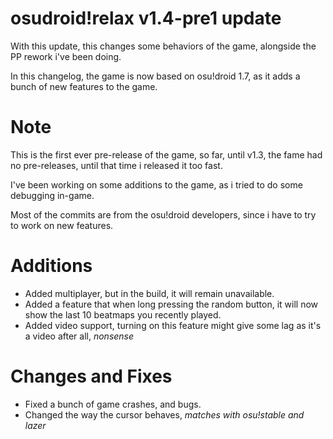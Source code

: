 # osudroid!relax v1.4-pre1 update

With this update, this changes some behaviors of the game, alongside the PP rework i've been doing.

In this changelog, the game is now based on osu!droid 1.7, as it adds a bunch of new features to the game.

# Note
This is the first ever pre-release of the game, so far, until v1.3, the fame had no pre-releases, until that time i released it too fast.

I've been working on some additions to the game, as i tried to do some debugging in-game.

Most of the commits are from the osu!droid developers, since i have to try to work on new features.

# Additions

- Added multiplayer, but in the build, it will remain unavailable.
- Added a feature that when long pressing the random button, it will now show the last 10 beatmaps you recently played.
- Added video support, turning on this feature might give some lag as it's a video after all, *nonsense*

# Changes and Fixes
- Fixed a bunch of game crashes, and bugs.
- Changed the way the cursor behaves, *matches with osu!stable and lazer*
